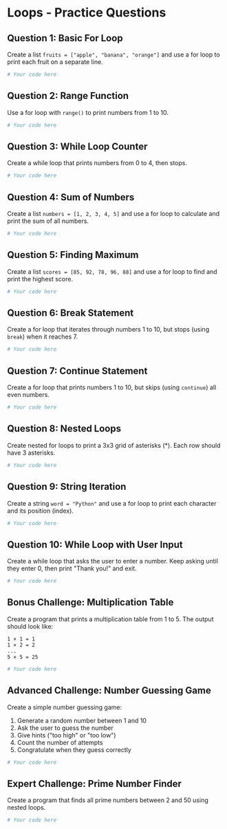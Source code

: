 # Loops - Practice Questions

## Question 1: Basic For Loop
Create a list `fruits = ["apple", "banana", "orange"]` and use a for loop to print each fruit on a separate line.

```python
# Your code here
```

## Question 2: Range Function
Use a for loop with `range()` to print numbers from 1 to 10.

```python
# Your code here
```

## Question 3: While Loop Counter
Create a while loop that prints numbers from 0 to 4, then stops.

```python
# Your code here
```

## Question 4: Sum of Numbers
Create a list `numbers = [1, 2, 3, 4, 5]` and use a for loop to calculate and print the sum of all numbers.

```python
# Your code here
```

## Question 5: Finding Maximum
Create a list `scores = [85, 92, 78, 96, 88]` and use a for loop to find and print the highest score.

```python
# Your code here
```

## Question 6: Break Statement
Create a for loop that iterates through numbers 1 to 10, but stops (using `break`) when it reaches 7.

```python
# Your code here
```

## Question 7: Continue Statement
Create a for loop that prints numbers 1 to 10, but skips (using `continue`) all even numbers.

```python
# Your code here
```

## Question 8: Nested Loops
Create nested for loops to print a 3x3 grid of asterisks (*). Each row should have 3 asterisks.

```python
# Your code here
```

## Question 9: String Iteration
Create a string `word = "Python"` and use a for loop to print each character and its position (index).

```python
# Your code here
```

## Question 10: While Loop with User Input
Create a while loop that asks the user to enter a number. Keep asking until they enter 0, then print "Thank you!" and exit.

```python
# Your code here
```

## Bonus Challenge: Multiplication Table
Create a program that prints a multiplication table from 1 to 5. The output should look like:
```
1 × 1 = 1
1 × 2 = 2
...
5 × 5 = 25
```

```python
# Your code here
```

## Advanced Challenge: Number Guessing Game
Create a simple number guessing game:
1. Generate a random number between 1 and 10
2. Ask the user to guess the number
3. Give hints ("too high" or "too low")
4. Count the number of attempts
5. Congratulate when they guess correctly

```python
# Your code here
```

## Expert Challenge: Prime Number Finder
Create a program that finds all prime numbers between 2 and 50 using nested loops.

```python
# Your code here
```
